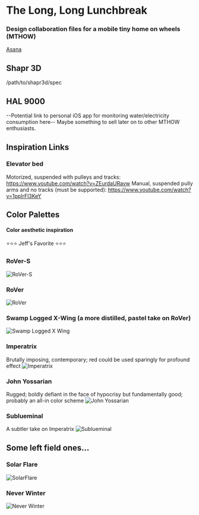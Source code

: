 # The Long, Long Lunchbreak

### Design collaboration files for a mobile tiny home on wheels (MTHOW)

[Asana](https://app.asana.com/0/1199152416742837/list)

## Shapr 3D

/path/to/shapr3d/spec

## HAL 9000

--Potential link to personal iOS app for monitoring water/electricity consumption here--
Maybe something to sell later on to other MTHOW enthusiasts.

## Inspiration Links

### Elevator bed

Motorized, suspended with pulleys and tracks: https://www.youtube.com/watch?v=ZEurdaURavw
Manual, suspended pully arms and no tracks (must be supported): https://www.youtube.com/watch?v=1ppIrFl3KeY

## Color Palettes

#### Color aesthetic inspiration

⭐️⭐️⭐️ Jeff's Favorite ⭐️⭐️⭐️

### RoVer-S

![RoVer-S](./colorPalettes/RoVer-S.png)

### RoVer

![RoVer](./colorPalettes/RoVer.png)

### Swamp Logged X-Wing (a more distilled, pastel take on RoVer)

![Swamp Logged X Wing](./color/../colorPalettes/swamp-logged-x-wing.png)

### Imperatrix

Brutally imposing, contemporary; red could be used sparingly for profound effect
![Imperatrix](./colorPalettes/Imperatrix.png)

### John Yossarian

Rugged; boldly defiant in the face of hypocrisy but fundamentally good; probably an all-in color scheme
![John Yossarian](./colorPalettes/Yossarian.png)

### Sublueminal

A subtler take on Imperatrix
![Sublueminal](./colorPalettes/sublueminal.png)

## Some left field ones...

### Solar Flare

![SolarFlare](colorPalettes/SolarFlare.png)

### Never Winter

![Never Winter](colorPalettes/NeverWinter.png)
